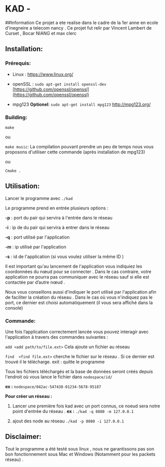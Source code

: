 # KAD - 
##Information
Ce projet a ete realise dans le cadre de la 1er anne en ecole d'inegneire a telecom nancy . 
Ce projet fut relir par Vincent Lambert de Curset , Bocar NIANG et max clerc 
## Installation:
### Prérequis:

-   Linux : https://www.linux.org/
    
-   openSSL : 	`sudo apt-get install openssl-dev`
 			[https://github.com/openssl/openssl](https://github.com/openssl/openssl)

- mpg123  **Optionel**: `sudo apt-get install mpg123`
http://mpg123.org/

  

### Building:

`make`

ou

`make music`: La compilation pouvant prendre un peu de temps nous vous proposons d'utiliser cette commande (après installation de mpg123)

ou

`Cmake .`

## Utilisation:

Lancer le programme avec `./kad` 

Le programme prend en entrée plusieurs options :

**-p** : port du pair qui servira à l'entrée dans le réseau

**-i** : ip de du pair qui servira à entrer dans le réseau

**-q** : port utilisé par l'application

**-m** : ip utilisé par l'application

**-s** : id de l'application (si vous voulez utiliser la même ID )
 
Il est important qu'au lancement de l'application vous indiquiez les coordonnées du nœud pour se connecter . Dans le cas contraire, votre application ne pourra pas communiquer avec le réseau sauf si elle est contactée par d’autre nœud .

  

Nous vous conseillons aussi d'indiquer le port utilisé par l'application afin de faciliter la création du réseau . Dans le cas où vous n'indiquez pas le port, ce dernier est choisi automatiquement (il vous sera affiché dans la console)

### Commande:

  

Une fois l’application correctement lancée vous pouvez interagir avec l'application à travers des commandes suivantes :

`add <add path/to/file.ext>`  Cela ajoute un fichier au réseau

`find  <find file.ext>` cherche le fichier sur le réseau . Si ce dernier est trouvé il le télécharge. exit : quitte le programme

  

Tous les fichiers téléchargés et la base de données seront créés depuis l'endroit où vous lance le fichier dans `nodespace/id/`

  

**ex :** `nodespace/042ac-547438-01234-5678-95187`

**Pour créer un réseau :**

1. Lancer une première fois kad avec un port connus, ce noeud sera notre point d'entrée du réseau . 
	**ex :** `./kad -q 8080 -m 127.0.0.1`

2.  ajout des node au réseau  `./kad -p 8080 -i 127.0.0.1`

## Disclaimer:  

Tout le programme a été testé sous linux , nous ne garantissons pas son bon fonctionnement sous Mac et Windows (Notamment pour les packets réseau) .

